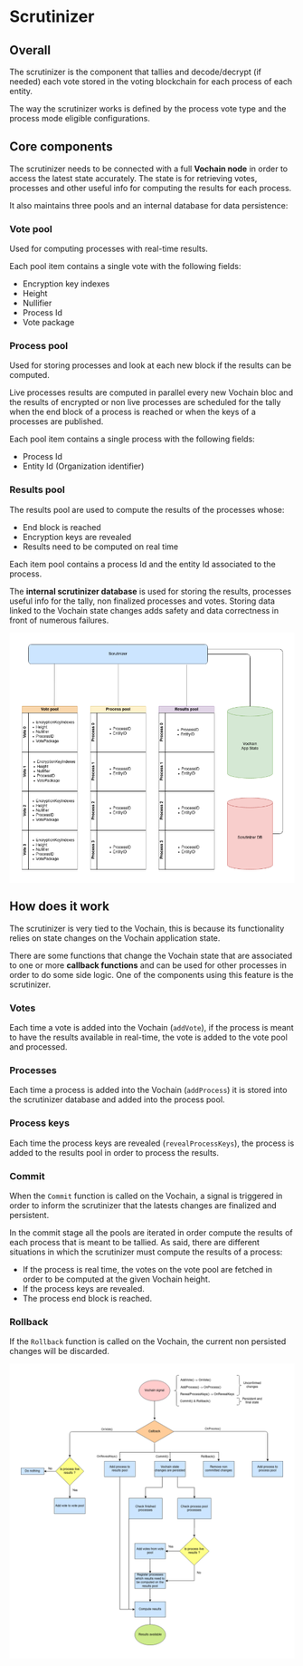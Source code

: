 # Scrutinizer

## Overall

The scrutinizer is the component that tallies and decode/decrypt (if needed) each vote stored in the voting blockchain for each process of each entity. 

The way the scrutinizer works is defined by the process vote type and the process mode eligible configurations.


## Core components

The scrutinizer needs to be connected with a full **Vochain node** in order to access the latest state accurately. The state is for retrieving votes, processes and other useful info for computing the results for each process.

It also maintains three pools and an internal database for data persistence:

### Vote pool

  Used for computing processes with real-time results.

  Each pool item contains a single vote with the following fields:

  - Encryption key indexes
  - Height
  - Nullifier
  - Process Id
  - Vote package

### Process pool

  Used for storing processes and look at each new block if the results can be computed.

  Live processes results are computed in parallel every new Vochain bloc and the results of encrypted or non live processes are scheduled for the tally when the end block of a process is reached or when the keys of a processes are published.

  Each pool item contains a single process with the following fields:

  - Process Id
  - Entity Id (Organization identifier)

### Results pool

  The results pool are used to compute the results of the processes whose:

  - End block is reached
  - Encryption keys are revealed
  - Results need to be computed on real time

  Each item pool contains a process Id and the entity Id associated to the process.


The **internal scrutinizer database** is used for storing the results, processes useful info for the tally, non finalized processes and votes. Storing data linked to the Vochain state changes adds safety and data correctness in front of numerous failures. 


<div style="padding: 20px; background-color: white;">
	<img src="https://github.com/vocdoni/design/raw/main/docs/scrutinizer-comp.png" alt="Scrutinizer components"/>
</div>


## How does it work

The scrutinizer is very tied to the Vochain, this is because its functionality relies on state changes on the Vochain application state.

There are some functions that change the Vochain state that are associated to one or more **callback functions** and can be used for other processes in order to do some side logic. One of the components using this feature is the scrutinizer.

### Votes

Each time a vote is added into the Vochain (`addVote`), if the process is meant to have the results available in real-time, the vote is added to the vote pool and processed.

### Processes

Each time a process is added into the Vochain (`addProcess`) it is stored into the scrutinizer database and added into the process pool.

### Process keys

Each time the process keys are revealed (`revealProcessKeys`), the process is added to the results pool in order to process the results.


### Commit

When the `Commit` function is called on the Vochain,  a signal is triggered in order to inform the scrutinizer that the latests changes are finalized and persistent.

In the commit stage all the pools are iterated in order compute the results of each process that is meant to be tallied. As said, there are different situations in which the scrutinizer must compute the results of a process:

- If the process is real time, the votes on the vote pool are fetched in order to be computed at the given Vochain height.
- If the process keys are revealed.
- The process end block is reached.

### Rollback

If the `Rollback` function is called on the Vochain, the current non persisted changes will be discarded.


<div style="padding: 20px; background-color: white;">
	<img src="https://github.com/vocdoni/design/raw/main/docs/scrutinizer-flow.png" alt="Scrutinizer work flow"/>
</div>

